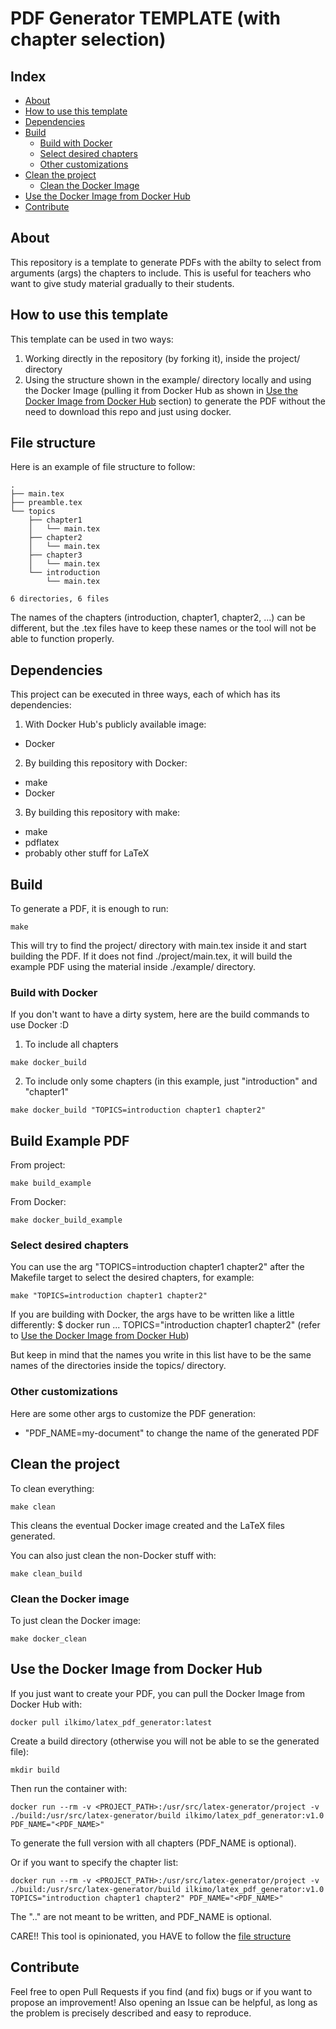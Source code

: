 # PDF Generator TEMPLATE (with chapter selection)
## Index
- [About](#about)
- [How to use this template](#how-to-use-this-template)
- [Dependencies](#dependencies)
- [Build](#build)
  - [Build with Docker](#build-with-docker)
  - [Select desired chapters](#select-desired-chapters)
  - [Other customizations](#other-customizations)
- [Clean the project](#clean-the-project)
    - [Clean the Docker Image](#clean-the-docker-stuff)
- [Use the Docker Image from Docker Hub](#use-the-docker-image-from-docker-hub)
- [Contribute](#contribute)

## About
This repository is a template to generate PDFs with the abilty to select 
from arguments (args) the chapters to include. This is useful for teachers 
who want to give study material gradually to their students.

## How to use this template
This template can be used in two ways:
1) Working directly in the repository (by forking it), inside the project/ directory
2) Using the structure shown in the example/ directory locally and using the Docker
Image (pulling it from Docker Hub as shown in 
[Use the Docker Image from Docker Hub](#use-the-docker-image-from-docker-hub) 
section) to generate the PDF without the need to download this repo and just using
docker.

## File structure
Here is an example of file structure to follow:
```
.
├── main.tex
├── preamble.tex
└── topics
    ├── chapter1
    │   └── main.tex
    ├── chapter2
    │   └── main.tex
    ├── chapter3
    │   └── main.tex
    └── introduction
        └── main.tex

6 directories, 6 files

```
The names of the chapters (introduction, chapter1, chapter2, ...) can be different, 
but the .tex files have to keep these names or the tool will not be able to 
function properly.

## Dependencies
This project can be executed in three ways, each of which has its dependencies:
1) With Docker Hub's publicly available image:
- Docker
2) By building this repository with Docker:
- make
- Docker
3) By building this repository with make:
- make
- pdflatex
- probably other stuff for LaTeX

## Build
To generate a PDF, it is enough to run:
```/bin/bash
make
```
This will try to find the project/ directory with main.tex inside it and 
start building the PDF. If it does not find ./project/main.tex, it will 
build the example PDF using the material inside ./example/ directory.

### Build with Docker
If you don't want to have a dirty system, here are the
build commands to use Docker :D
1) To include all chapters
```/bin/bash
make docker_build
```
2) To include only some chapters (in this example, just "introduction" 
and "chapter1"
```/bin/bash
make docker_build "TOPICS=introduction chapter1 chapter2"
```

## Build Example PDF
From project:
```/bin/bash
make build_example
```
From Docker:
```/bin/bash
make docker_build_example
```

### Select desired chapters
You can use the arg "TOPICS=introduction chapter1 chapter2" after the Makefile target to select
the desired chapters, for example:
```/bin/bash
make "TOPICS=introduction chapter1 chapter2"
```

If you are building with Docker, the args have to be written like a little differently: 
$ docker run ... TOPICS="introduction chapter1 chapter2" 
(refer to [Use the Docker Image from Docker Hub](#use-the-docker-image-from-docker-hub))


But keep in mind that the names you write in this list have to be the same names
of the directories inside the topics/ directory.

### Other customizations
Here are some other args to customize the PDF generation:
- "PDF_NAME=my-document" to change the name of the generated PDF


## Clean the project
To clean everything:
```/bin/bash
make clean
```
This cleans the eventual Docker image created and the LaTeX files generated.

You can also just clean the non-Docker stuff with:
```/bin/bash
make clean_build
```

### Clean the Docker image
To just clean the Docker image:
```/bin/bash
make docker_clean
```

## Use the Docker Image from Docker Hub
If you just want to create your PDF, you can pull the Docker Image from Docker Hub with:
```/bin/bash
docker pull ilkimo/latex_pdf_generator:latest
```
Create a build directory (otherwise you will not be able to se the generated file):
```/bin/bash
mkdir build
```
Then run the container with:
```/bin/bash
docker run --rm -v <PROJECT_PATH>:/usr/src/latex-generator/project -v ./build:/usr/src/latex-generator/build ilkimo/latex_pdf_generator:v1.0 PDF_NAME="<PDF_NAME>"
```
To generate the full version with all chapters (PDF_NAME is optional).

Or if you want to specify the chapter list:
```/bin/bash
docker run --rm -v <PROJECT_PATH>:/usr/src/latex-generator/project -v ./build:/usr/src/latex-generator/build ilkimo/latex_pdf_generator:v1.0 TOPICS="introduction chapter1 chapter2" PDF_NAME="<PDF_NAME>"
```
The ".." are not meant to be written, and PDF_NAME is optional.

CARE!! This tool is opinionated, you HAVE to follow the [file structure](#file-structure)

## Contribute
Feel free to open Pull Requests if you find (and fix) bugs or if you want to propose an improvement!
Also opening an Issue can be helpful, as long as the problem is precisely described and 
easy to reproduce.
